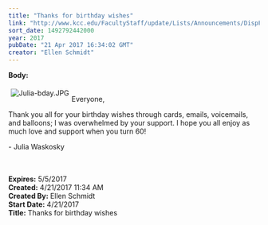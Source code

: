 ```yaml
---
title: "Thanks for birthday wishes"
link: "http://www.kcc.edu/FacultyStaff/update/Lists/Announcements/DispForm.aspx?ID=2423"
sort_date: 1492792442000
year: 2017
pubDate: "21 Apr 2017 16:34:02 GMT"
creator: "Ellen Schmidt"
---
```


<div><b>Body:</b> <div class="ExternalClass66959C34B19A49B8A9BA4B3F4BC3E312"><p>​<img alt="Julia-bday.JPG" src="/FacultyStaff/update/Documents/Julia-bday.JPG" style="vertical-align:auto;float:left;margin:5px" /><br />Everyone,</p>
<p>Thank you all for your birthday wishes through cards, emails, voicemails, and balloons; I was overwhelmed by your support. I hope you all enjoy as much love and support when you turn 60!</p>
<p>- Julia Waskosky<br /><br /><br /></p></div></div>
<div><b>Expires:</b> 5/5/2017</div>
<div><b>Created:</b> 4/21/2017 11:34 AM</div>
<div><b>Created By:</b> Ellen Schmidt</div>
<div><b>Start Date:</b> 4/21/2017</div>
<div><b>Title:</b> Thanks for birthday wishes</div>
